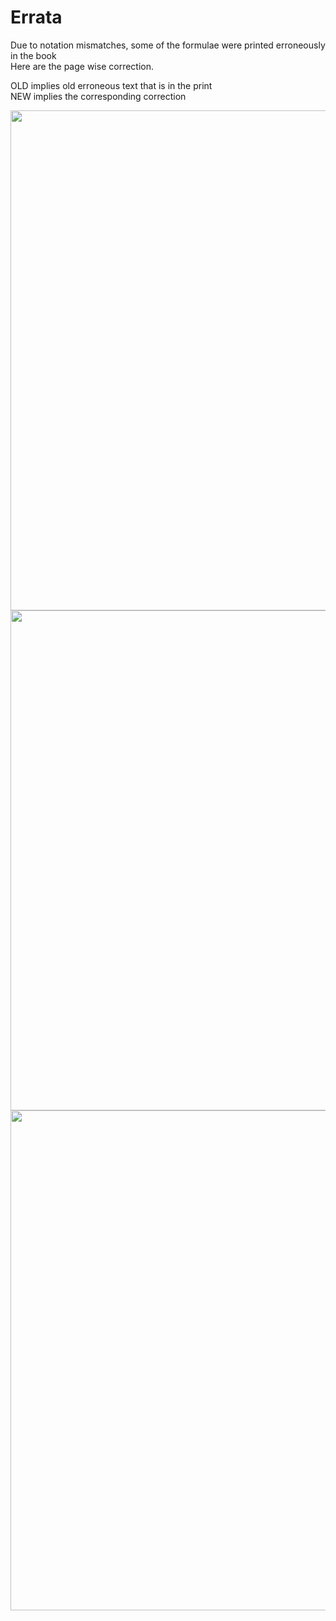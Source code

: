 # Errata

Due to notation mismatches, some of the formulae were printed erroneously in the book  
Here are the page wise correction.

OLD implies old erroneous text that is in the print  
NEW implies the corresponding correction

<img src="https://i.imgur.com/LNI7Z82.png" width="800px"></img>
<img src="https://i.imgur.com/Ptf8B08.png" width="800px"></img>
<img src="https://i.imgur.com/FNJxzVl.png" width="800px"></img>
